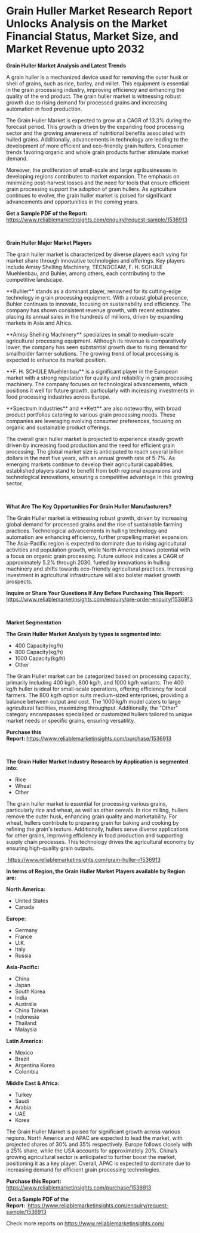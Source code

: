 <p><h1>Grain Huller Market Research Report Unlocks Analysis on the Market Financial Status, Market Size, and Market Revenue upto 2032</h1></p><p><strong>Grain Huller Market Analysis and Latest Trends</strong></p>
<p><p>A grain huller is a mechanized device used for removing the outer husk or shell of grains, such as rice, barley, and millet. This equipment is essential in the grain processing industry, improving efficiency and enhancing the quality of the end product. The grain huller market is witnessing robust growth due to rising demand for processed grains and increasing automation in food production.</p><p>The Grain Huller Market is expected to grow at a CAGR of 13.3% during the forecast period. This growth is driven by the expanding food processing sector and the growing awareness of nutritional benefits associated with hulled grains. Additionally, advancements in technology are leading to the development of more efficient and eco-friendly grain hullers. Consumer trends favoring organic and whole grain products further stimulate market demand.</p><p>Moreover, the proliferation of small-scale and large agribusinesses in developing regions contributes to market expansion. The emphasis on minimizing post-harvest losses and the need for tools that ensure efficient grain processing support the adoption of grain hullers. As agriculture continues to evolve, the grain huller market is poised for significant advancements and opportunities in the coming years.</p></p>
<p><strong>Get a Sample PDF of the Report:&nbsp;</strong> <a href="https://www.reliablemarketinsights.com/enquiry/request-sample/1536913?utm_campaign=2580&utm_medium=2&utm_source=Github&utm_content=ia&utm_term=22022025&utm_id=grain-huller">https://www.reliablemarketinsights.com/enquiry/request-sample/1536913</a></p>
<p>&nbsp;</p>
<p><strong>Grain Huller Major Market Players</strong></p>
<p><p>The grain huller market is characterized by diverse players each vying for market share through innovative technologies and offerings. Key players include Amisy Shelling Machinery, TECNOCEAM, F. H. SCHULE Muehlenbau, and Buhler, among others, each contributing to the competitive landscape.</p><p>**Buhler** stands as a dominant player, renowned for its cutting-edge technology in grain processing equipment. With a robust global presence, Buhler continues to innovate, focusing on sustainability and efficiency. The company has shown consistent revenue growth, with recent estimates placing its annual sales in the hundreds of millions, driven by expanding markets in Asia and Africa.</p><p>**Amisy Shelling Machinery** specializes in small to medium-scale agricultural processing equipment. Although its revenue is comparatively lower, the company has seen substantial growth due to rising demand for smallholder farmer solutions. The growing trend of local processing is expected to enhance its market position.</p><p>**F. H. SCHULE Muehlenbau** is a significant player in the European market with a strong reputation for quality and reliability in grain processing machinery. The company focuses on technological advancements, which positions it well for future growth, particularly with increasing investments in food processing industries across Europe.</p><p>**Spectrum Industries** and **Kett** are also noteworthy, with broad product portfolios catering to various grain processing needs. These companies are leveraging evolving consumer preferences, focusing on organic and sustainable product offerings.</p><p>The overall grain huller market is projected to experience steady growth driven by increasing food production and the need for efficient grain processing. The global market size is anticipated to reach several billion dollars in the next five years, with an annual growth rate of 5-7%. As emerging markets continue to develop their agricultural capabilities, established players stand to benefit from both regional expansions and technological innovations, ensuring a competitive advantage in this growing sector.</p></p>
<p>&nbsp;</p>
<p><strong>What Are The Key Opportunities For Grain Huller Manufacturers?</strong></p>
<p><p>The Grain Huller market is witnessing robust growth, driven by increasing global demand for processed grains and the rise of sustainable farming practices. Technological advancements in hulling technology and automation are enhancing efficiency, further propelling market expansion. The Asia-Pacific region is expected to dominate due to rising agricultural activities and population growth, while North America shows potential with a focus on organic grain processing. Future outlook indicates a CAGR of approximately 5.2% through 2030, fueled by innovations in hulling machinery and shifts towards eco-friendly agricultural practices. Increasing investment in agricultural infrastructure will also bolster market growth prospects.</p></p>
<p><strong>Inquire or Share Your Questions If Any Before Purchasing This Report:</strong> <a href="https://www.reliablemarketinsights.com/enquiry/pre-order-enquiry/1536913?utm_campaign=2580&utm_medium=2&utm_source=Github&utm_content=ia&utm_term=22022025&utm_id=grain-huller">https://www.reliablemarketinsights.com/enquiry/pre-order-enquiry/1536913</a></p>
<p>&nbsp;</p>
<p><strong>Market Segmentation</strong></p>
<p><strong>The Grain Huller Market Analysis by types is segmented into:</strong></p>
<p><ul><li>400 Capacity(kg/h)</li><li>800 Capacity(kg/h)</li><li>1000 Capacity(kg/h)</li><li>Other</li></ul></p>
<p><p>The Grain Huller market can be categorized based on processing capacity, primarily including 400 kg/h, 800 kg/h, and 1000 kg/h variants. The 400 kg/h huller is ideal for small-scale operations, offering efficiency for local farmers. The 800 kg/h option suits medium-sized enterprises, providing a balance between output and cost. The 1000 kg/h model caters to large agricultural facilities, maximizing throughput. Additionally, the "Other" category encompasses specialized or customized hullers tailored to unique market needs or specific grains, ensuring versatility.</p></p>
<p><strong>Purchase this Report:&nbsp;</strong><a href="https://www.reliablemarketinsights.com/purchase/1536913?utm_campaign=2580&utm_medium=2&utm_source=Github&utm_content=ia&utm_term=22022025&utm_id=grain-huller">https://www.reliablemarketinsights.com/purchase/1536913</a></p>
<p>&nbsp;</p>
<p><strong>The Grain Huller Market Industry Research by Application is segmented into:</strong></p>
<p><ul><li>Rice</li><li>Wheat</li><li>Other</li></ul></p>
<p><p>The grain huller market is essential for processing various grains, particularly rice and wheat, as well as other cereals. In rice milling, hullers remove the outer husk, enhancing grain quality and marketability. For wheat, hullers contribute to preparing grain for baking and cooking by refining the grain's texture. Additionally, hullers serve diverse applications for other grains, improving efficiency in food production and supporting supply chain processes. This technology drives the agricultural economy by ensuring high-quality grain outputs.</p></p>
<p><a href="https://www.reliablemarketinsights.com/grain-huller-r1536913?utm_campaign=2580&utm_medium=2&utm_source=Github&utm_content=ia&utm_term=22022025&utm_id=grain-huller">&nbsp;https://www.reliablemarketinsights.com/grain-huller-r1536913</a></p>
<p><strong>In terms of Region, the Grain Huller Market Players available by Region are:</strong></p>
<p>
    <p> <strong> North America: </strong>
        <ul>
            <li>United States</li>
            <li>Canada</li>
        </ul>
        </p> 
    <p> <strong> Europe: </strong>
        <ul>
            <li>Germany</li>
            <li>France</li>
            <li>U.K.</li>
            <li>Italy</li>
            <li>Russia</li>
        </ul>
        </p> 
    <p> <strong> Asia-Pacific: </strong>
        <ul>
            <li>China</li>
            <li>Japan</li>
            <li>South Korea</li>
            <li>India</li>
            <li>Australia</li>
            <li>China Taiwan</li>
            <li>Indonesia</li>
            <li>Thailand</li>
            <li>Malaysia</li>
        </ul>
        </p> 
    <p> <strong> Latin America: </strong>
        <ul>
            <li>Mexico</li>
            <li>Brazil</li>
            <li>Argentina Korea</li>
            <li>Colombia</li>
        </ul>
        </p> 
    <p> <strong> Middle East & Africa: </strong>
        <ul>
            <li>Turkey</li>
            <li>Saudi</li>
            <li>Arabia</li>
            <li>UAE</li>
            <li>Korea</li>
        </ul>
    </p>
    </p>
<p><p>The Grain Huller Market is poised for significant growth across various regions. North America and APAC are expected to lead the market, with projected shares of 30% and 35% respectively. Europe follows closely with a 25% share, while the USA accounts for approximately 20%. China’s growing agricultural sector is anticipated to further boost the market, positioning it as a key player. Overall, APAC is expected to dominate due to increasing demand for efficient grain processing technologies.</p></p>
<p><strong>Purchase this Report: </strong><a href="https://www.reliablemarketinsights.com/purchase/1536913?utm_campaign=2580&utm_medium=2&utm_source=Github&utm_content=ia&utm_term=22022025&utm_id=grain-huller">https://www.reliablemarketinsights.com/purchase/1536913</a></p>
<p>&nbsp;<strong>Get a Sample PDF of the Report:&nbsp;&nbsp;</strong><a href="https://www.reliablemarketinsights.com/enquiry/request-sample/1536913?utm_campaign=2580&utm_medium=2&utm_source=Github&utm_content=ia&utm_term=22022025&utm_id=grain-huller">https://www.reliablemarketinsights.com/enquiry/request-sample/1536913</a></p>
<p><strong></strong></p>
<p>Check more reports on <a href="https://www.reliablemarketinsights.com/?utm_campaign=2580&utm_medium=2&utm_source=Github&utm_content=ia&utm_term=22022025&utm_id=grain-huller">https://www.reliablemarketinsights.com/</a></p>